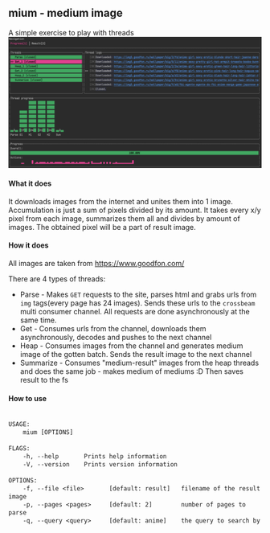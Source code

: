 ## mium - medium image

A simple exercise to play with threads
![img.png](docs/ui.png)

#### What it does

It downloads images from the internet and unites them into 1 image. Accumulation is just a sum of pixels divided by its
amount. It takes every x/y pixel from each image, summarizes them all and divides by amount of images. The obtained
pixel will be a part of result image.

#### How it does

All images are taken from https://www.goodfon.com/

There are 4 types of threads:

- Parse - Makes `GET` requests to the site, parses html and grabs urls from `img` tags(every page has 24 images). Sends
  these urls to the `crossbeam` multi consumer channel. All requests are done asynchronously at the same time.
- Get - Consumes urls from the channel, downloads them asynchronously, decodes and pushes to the next channel
- Heap - Consumes images from the channel and generates medium image of the gotten batch. Sends the result image to the
  next channel
- Summarize - Consumes "medium-result" images from the heap threads and does the same job - makes medium of mediums :D
  Then saves result to the fs

#### How to use

```

USAGE:
    mium [OPTIONS]

FLAGS:
    -h, --help       Prints help information
    -V, --version    Prints version information

OPTIONS:
    -f, --file <file>       [default: result]   filename of the result image
    -p, --pages <pages>     [default: 2]        number of pages to parse
    -q, --query <query>     [default: anime]    the query to search by

```